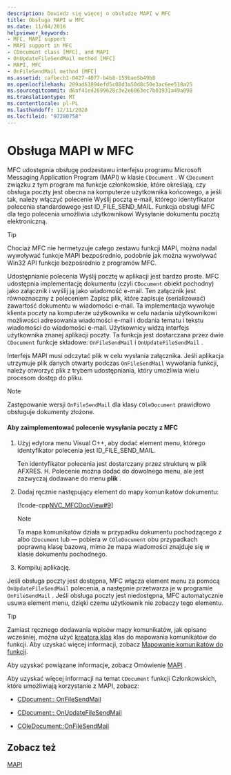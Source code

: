 ```yaml
---
description: Dowiedz się więcej o obsłudze MAPI w MFC
title: Obsługa MAPI w MFC
ms.date: 11/04/2016
helpviewer_keywords:
- MFC, MAPI support
- MAPI support in MFC
- CDocument class [MFC], and MAPI
- OnUpdateFileSendMail method [MFC]
- MAPI, MFC
- OnFileSendMail method [MFC]
ms.assetid: cafbecb1-0427-4077-b4b8-159bae5b49b8
ms.openlocfilehash: 289ad61894efd5c08d3a50d8c50e3ac6ee518a25
ms.sourcegitcommit: d6af41e42699628c3e2e6063ec7b03931a49a098
ms.translationtype: MT
ms.contentlocale: pl-PL
ms.lasthandoff: 12/11/2020
ms.locfileid: "97280758"
---
```

# <a name="mapi-support-in-mfc"></a>Obsługa MAPI w MFC

MFC udostępnia obsługę podzestawu interfejsu programu Microsoft Messaging Application Program (MAPI) w klasie `CDocument` . W `CDocument` związku z tym program ma funkcje członkowskie, które określają, czy obsługa poczty jest obecna na komputerze użytkownika końcowego, a jeśli tak, należy włączyć polecenie Wyślij pocztą e-mail, którego identyfikator polecenia standardowego jest ID_FILE_SEND_MAIL. Funkcja obsługi MFC dla tego polecenia umożliwia użytkownikowi Wysyłanie dokumentu pocztą elektroniczną.

> [!TIP]
> Chociaż MFC nie hermetyzuje całego zestawu funkcji MAPI, można nadal wywoływać funkcje MAPI bezpośrednio, podobnie jak można wywoływać Win32 API funkcje bezpośrednio z programów MFC.

Udostępnianie polecenia Wyślij pocztę w aplikacji jest bardzo proste. MFC udostępnia implementację dokumentu (czyli `CDocument` obiekt pochodny) jako załącznik i wyślij ją jako wiadomość e-mail. Ten załącznik jest równoznaczny z poleceniem Zapisz plik, które zapisuje (serializować) zawartość dokumentu w wiadomości e-mail. Ta implementacja wywołuje klienta poczty na komputerze użytkownika w celu nadania użytkownikowi możliwości adresowania wiadomości e-mail i dodania tematu i tekstu wiadomości do wiadomości e-mail. Użytkownicy widzą interfejs użytkownika znanej aplikacji poczty. Ta funkcja jest dostarczana przez dwie `CDocument` funkcje składowe: `OnFileSendMail` i `OnUpdateFileSendMail` .

Interfejs MAPI musi odczytać plik w celu wysłania załącznika. Jeśli aplikacja utrzymuje plik danych otwarty podczas `OnFileSendMail` wywołania funkcji, należy otworzyć plik z trybem udostępniania, który umożliwia wielu procesom dostęp do pliku.

> [!NOTE]
> Zastępowanie wersji `OnFileSendMail` dla klasy `COleDocument` prawidłowo obsługuje dokumenty złożone.

#### <a name="to-implement-a-send-mail-command-with-mfc"></a>Aby zaimplementować polecenie wysyłania poczty z MFC

1. Użyj edytora menu Visual C++, aby dodać element menu, którego identyfikator polecenia jest ID_FILE_SEND_MAIL.

   Ten identyfikator polecenia jest dostarczany przez strukturę w plik AFXRES. H. Polecenie można dodać do dowolnego menu, ale jest zazwyczaj dodawane do menu **plik** .

1. Dodaj ręcznie następujący element do mapy komunikatów dokumentu:

   [!code-cpp[NVC_MFCDocView#9](codesnippet/cpp/mapi-support-in-mfc_1.cpp)]

    > [!NOTE]
    >  Ta mapa komunikatów działa w przypadku dokumentu pochodzącego z albo `CDocument` lub — pobiera w `COleDocument` obu przypadkach poprawną klasę bazową, mimo że mapa wiadomości znajduje się w klasie dokumentu pochodnego.

1. Kompiluj aplikację.

Jeśli obsługa poczty jest dostępna, MFC włącza element menu za pomocą `OnUpdateFileSendMail` polecenia, a następnie przetwarza je w programie `OnFileSendMail` . Jeśli obsługa poczty jest niedostępna, MFC automatycznie usuwa element menu, dzięki czemu użytkownik nie zobaczy tego elementu.

> [!TIP]
> Zamiast ręcznego dodawania wpisów mapy komunikatów, jak opisano wcześniej, można użyć [kreatora klas](reference/mfc-class-wizard.md) klas do mapowania komunikatów do funkcji. Aby uzyskać więcej informacji, zobacz [Mapowanie komunikatów do funkcji](reference/mapping-messages-to-functions.md).

Aby uzyskać powiązane informacje, zobacz Omówienie [MAPI](mapi.md) .

Aby uzyskać więcej informacji na temat `CDocument` funkcji Członkowskich, które umożliwiają korzystanie z MAPI, zobacz:

- [CDocument:: OnFileSendMail](reference/cdocument-class.md#onfilesendmail)

- [CDocument:: OnUpdateFileSendMail](reference/cdocument-class.md#onupdatefilesendmail)

- [COleDocument::OnFileSendMail](reference/coledocument-class.md#onfilesendmail)

## <a name="see-also"></a>Zobacz też

[MAPI](mapi.md)
